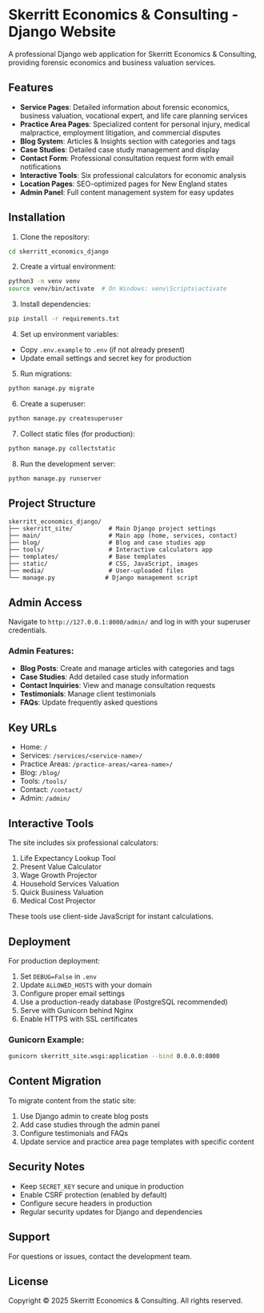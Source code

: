 # Skerritt Economics & Consulting - Django Website

A professional Django web application for Skerritt Economics & Consulting, providing forensic economics and business valuation services.

## Features

- **Service Pages**: Detailed information about forensic economics, business valuation, vocational expert, and life care planning services
- **Practice Area Pages**: Specialized content for personal injury, medical malpractice, employment litigation, and commercial disputes
- **Blog System**: Articles & Insights section with categories and tags
- **Case Studies**: Detailed case study management and display
- **Contact Form**: Professional consultation request form with email notifications
- **Interactive Tools**: Six professional calculators for economic analysis
- **Location Pages**: SEO-optimized pages for New England states
- **Admin Panel**: Full content management system for easy updates

## Installation

1. Clone the repository:
```bash
cd skerritt_economics_django
```

2. Create a virtual environment:
```bash
python3 -m venv venv
source venv/bin/activate  # On Windows: venv\Scripts\activate
```

3. Install dependencies:
```bash
pip install -r requirements.txt
```

4. Set up environment variables:
- Copy `.env.example` to `.env` (if not already present)
- Update email settings and secret key for production

5. Run migrations:
```bash
python manage.py migrate
```

6. Create a superuser:
```bash
python manage.py createsuperuser
```

7. Collect static files (for production):
```bash
python manage.py collectstatic
```

8. Run the development server:
```bash
python manage.py runserver
```

## Project Structure

```
skerritt_economics_django/
├── skerritt_site/          # Main Django project settings
├── main/                   # Main app (home, services, contact)
├── blog/                   # Blog and case studies app
├── tools/                  # Interactive calculators app
├── templates/              # Base templates
├── static/                 # CSS, JavaScript, images
├── media/                  # User-uploaded files
└── manage.py              # Django management script
```

## Admin Access

Navigate to `http://127.0.0.1:8000/admin/` and log in with your superuser credentials.

### Admin Features:
- **Blog Posts**: Create and manage articles with categories and tags
- **Case Studies**: Add detailed case study information
- **Contact Inquiries**: View and manage consultation requests
- **Testimonials**: Manage client testimonials
- **FAQs**: Update frequently asked questions

## Key URLs

- Home: `/`
- Services: `/services/<service-name>/`
- Practice Areas: `/practice-areas/<area-name>/`
- Blog: `/blog/`
- Tools: `/tools/`
- Contact: `/contact/`
- Admin: `/admin/`

## Interactive Tools

The site includes six professional calculators:
1. Life Expectancy Lookup Tool
2. Present Value Calculator
3. Wage Growth Projector
4. Household Services Valuation
5. Quick Business Valuation
6. Medical Cost Projector

These tools use client-side JavaScript for instant calculations.

## Deployment

For production deployment:

1. Set `DEBUG=False` in `.env`
2. Update `ALLOWED_HOSTS` with your domain
3. Configure proper email settings
4. Use a production-ready database (PostgreSQL recommended)
5. Serve with Gunicorn behind Nginx
6. Enable HTTPS with SSL certificates

### Gunicorn Example:
```bash
gunicorn skerritt_site.wsgi:application --bind 0.0.0.0:8000
```

## Content Migration

To migrate content from the static site:
1. Use Django admin to create blog posts
2. Add case studies through the admin panel
3. Configure testimonials and FAQs
4. Update service and practice area page templates with specific content

## Security Notes

- Keep `SECRET_KEY` secure and unique in production
- Enable CSRF protection (enabled by default)
- Configure secure headers in production
- Regular security updates for Django and dependencies

## Support

For questions or issues, contact the development team.

## License

Copyright © 2025 Skerritt Economics & Consulting. All rights reserved.